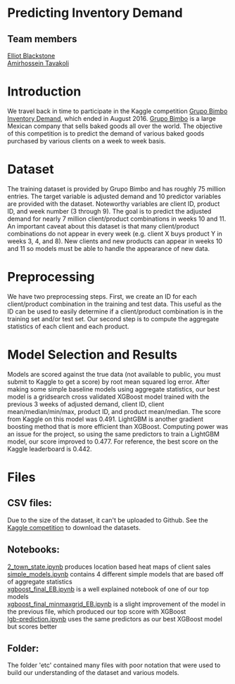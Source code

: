 # Predicting Inventory Demand

## Team members
[Elliot Blackstone](https://github.com/ElliotBlackstone)\
[Amirhossein Tavakoli](https://github.com/amirhosseintavakoli)

# Introduction
We travel back in time to participate in the Kaggle competition [Grupo Bimbo Inventory Demand](https://www.kaggle.com/competitions/grupo-bimbo-inventory-demand/data), which ended in August 2016.  [Grupo Bimbo](https://www.grupobimbo.com/) is a large Mexican company that sells baked goods all over the world.  The objective of this competition is to predict the demand of various baked goods purchased by various clients on a week to week basis.


# Dataset
The training dataset is provided by Grupo Bimbo and has roughly 75 million entries.  The target variable is adjusted demand and 10 predictor variables are provided with the dataset.  Noteworthy variables are client ID, product ID, and week number (3 through 9).  The goal is to predict the adjusted demand for nearly 7 million client/product combinations in weeks 10 and 11.  An important caveat about this dataset is that many client/product combinations do not appear in every week (e.g. client X buys product Y in weeks 3, 4, and 8).  New clients and new products can appear in weeks 10 and 11 so models must be able to handle the appearance of new data.


# Preprocessing
We have two preprocessing steps.  First, we create an ID for each client/product combination in the training and test data.  This useful as the ID can be used to easily determine if a client/product combination is in the training set and/or test set.  Our second step is to compute the aggregate statistics of each client and each product.


# Model Selection and Results
Models are scored against the true data (not available to public, you must submit to Kaggle to get a score) by root mean squared log error.  After making some simple baseline models using aggregate statistics, our best model is a gridsearch cross validated XGBoost model trained with the previous 3 weeks of adjusted demand, client ID, client mean/median/min/max, product ID, and product mean/median.  The score from Kaggle on this model was 0.491.  LightGBM is another gradient boosting method that is more efficient than XGBoost.  Computing power was an issue for the project, so using the same predictors to train a LightGBM model, our score improved to 0.477.  For reference, the best score on the Kaggle leaderboard is 0.442.


# Files

## CSV files:
Due to the size of the dataset, it can't be uploaded to Github.  See the [Kaggle competition](https://www.kaggle.com/competitions/grupo-bimbo-inventory-demand/data) to download the datasets.

## Notebooks:
[2_town_state.ipynb](https://github.com/ElliotBlackstone/EWinter25_Product_Inventory/blob/main/2_town_state.ipynb) produces location based heat maps of client sales\
[simple_models.ipynb](https://github.com/ElliotBlackstone/EWinter25_Product_Inventory/blob/main/simple_models.ipynb) contains 4 different simple models that are based off of aggregate statistics\
[xgboost_final_EB.ipynb](https://github.com/ElliotBlackstone/EWinter25_Product_Inventory/blob/main/xgboost_final_EB.ipynb) is a well explained notebook of one of our top models\
[xgboost_final_minmaxgrid_EB.ipynb](https://github.com/ElliotBlackstone/EWinter25_Product_Inventory/blob/main/xgboost_final_minmaxgrid_EB.ipynb) is a slight improvement of the model in the previous file, which produced our top score with XGBoost\
[lgb-prediction.ipynb](https://github.com/ElliotBlackstone/EWinter25_Product_Inventory/blob/main/lgb-prediction.ipynb) uses the same predictors as our best XGBoost model but scores better

## Folder:
The folder 'etc' contained many files with poor notation that were used to build our understanding of the dataset and various models.
